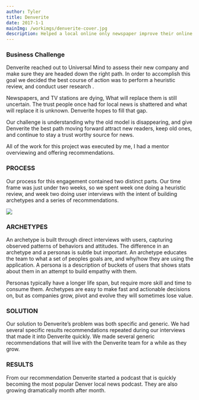 ```yaml
---
author: Tyler
title: Denverite
date: 2017-1-1
mainImg: /workimgs/denverite-cover.jpg
description: Helped a local online only newspaper improve their online footprint through research and ux recomendations 
---
```


### Business Challenge

Denverite reached out to Universal Mind to assess their new company and make
sure they are headed down the right path. In order to accomplish this goal we
decided the best course of action was to perform a heuristic review, and conduct
user research .

Newspapers, and TV stations are dying, What will replace them is still
uncertain. The trust people once had for local news is shattered and what will
replace it is unknown. Denverite hopes to fill that gap.

Our challenge is understanding why the old model is disappearing, and give
Denverite the best path moving forward attract new readers, keep old ones, and
continue to stay a trust worthy source for news.

All of the work for this project was executed by me, I had a mentor overviewing
and offering recommendations.

<div class="aside">
<div>

### PROCESS

Our process for this engagement contained two distinct parts. Our time frame was
just under two weeks, so we spent week one doing a heuristic review, and week
two doing user interviews with the intent of building archetypes and a series of
recommendations.

</div>
<div class="image">
    <img src="/workimgs/denverite-site.png">
</div>
</div>

### ARCHETYPES

An archetype is built through direct interviews with users, capturing observed
patterns of behaviors and attitudes. The difference in an archetype and a
personas is subtle but important. An archetype educates the team to what a set
of peoples goals are, and why/how they are using the application. A persona is a
description of buckets of users that shows stats about them in an attempt to
build empathy with them.

Personas typically have a longer life span, but require more skill and time to
consume them. Archetypes are easy to make fast and actionable decisions on, but
as companies grow, pivot and evolve they will sometimes lose value.

### SOLUTION

Our solution to Denverite’s problem was both specific and generic. We had
several specific results recommendations repeated during our interviews that
made it into Denverite quickly. We made several generic recommendations that
will live with the Denverite team for a while as they grow.

### RESULTS

From our recommendation Denverite started a podcast that is quickly becoming the
most popular Denver local news podcast. They are also growing dramatically month
after month.

